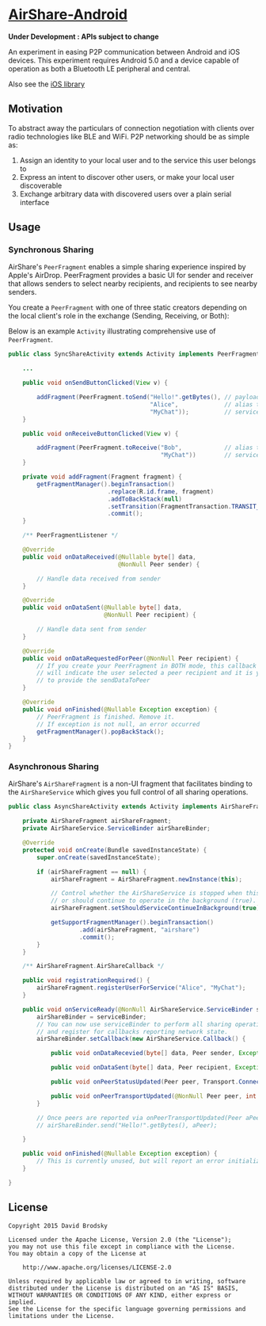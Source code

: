 # [AirShare-Android](https://github.com/OnlyInAmerica/AirShare-Android)

**Under Development : APIs subject to change**

An experiment in easing P2P communication between Android and iOS devices. This experiment requires Android 5.0 and a device capable of operation as both a Bluetooth LE peripheral and central.

Also see the [iOS library](https://github.com/chrisballinger/AirShare)

## Motivation

To abstract away the particulars of connection negotiation with clients over radio technologies like BLE and WiFi.
P2P networking should be as simple as:

1. Assign an identity to your local user and to the service this user belongs to
1. Express an intent to discover other users, or make your local user discoverable
1. Exchange arbitrary data with discovered users over a plain serial interface

## Usage

### Synchronous Sharing

AirShare's `PeerFragment` enables a simple sharing experience inspired by Apple's AirDrop. PeerFragment provides a basic UI for sender and receiver that allows senders to select nearby recipients, and recipients to see nearby senders.

You create a `PeerFragment` with one of three static creators depending on the local client's role in the exchange (Sending, Receiving, or Both):

Below is an example `Activity` illustrating comprehensive use of `PeerFragment`.

```java
public class SyncShareActivity extends Activity implements PeerFragment.PeerFragmentListener {

    ...

    public void onSendButtonClicked(View v) {

        addFragment(PeerFragment.toSend("Hello!".getBytes(), // payload to send
                                        "Alice",             // alias to advertise to other peers
                                        "MyChat"));          // service name
    }

    public void onReceiveButtonClicked(View v) {

        addFragment(PeerFragment.toReceive("Bob",            // alias to advertise to other peers
                                           "MyChat"))        // service name
    }

    private void addFragment(Fragment fragment) {
        getFragmentManager().beginTransaction()
                            .replace(R.id.frame, fragment)
                            .addToBackStack(null)                                       // Allow user to remove fragment via Back navigation. Recommended if Fragment occupies entire screen
                            .setTransition(FragmentTransaction.TRANSIT_FRAGMENT_OPEN)   // Add a simple transition
                            .commit();
    }

    /** PeerFragmentListener */

    @Override
    public void onDataReceived(@Nullable byte[] data,
                               @NonNull Peer sender) {

        // Handle data received from sender
    }

    @Override
    public void onDataSent(@Nullable byte[] data,
                           @NonNull Peer recipient) {

        // Handle data sent from sender
    }

    @Override
    public void onDataRequestedForPeer(@NonNull Peer recipient) {
        // If you create your PeerFragment in BOTH mode, this callback
        // will indicate the user selected a peer recipient and it is your duty
        // to provide the sendDataToPeer
    }

    @Override
    public void onFinished(@Nullable Exception exception) {
        // PeerFragment is finished. Remove it.
        // If exception is not null, an error occurred
        getFragmentManager().popBackStack();
    }
}
```

### Asynchronous Sharing

AirShare's `AirShareFragment` is a non-UI fragment that facilitates binding to the `AirShareService` which gives you full control of all sharing operations.

```java
public class AsyncShareActivity extends Activity implements AirShareFragment.AirShareCallback {

    private AirShareFragment airShareFragment;
    private AirShareService.ServiceBinder airShareBinder;

    @Override
    protected void onCreate(Bundle savedInstanceState) {
        super.onCreate(savedInstanceState);

        if (airShareFragment == null) {
            airShareFragment = AirShareFragment.newInstance(this);

            // Control whether the AirShareService is stopped when this Activity is stopped (false)
            // or should continue to operate in the background (true). Default is false.
            airShareFragment.setShouldServiceContinueInBackground(true);

            getSupportFragmentManager().beginTransaction()
                    .add(airShareFragment, "airshare")
                    .commit();
        }
    }

    /** AirShareFragment.AirShareCallback */

    public void registrationRequired() {
        airShareFragment.registerUserForService("Alice", "MyChat");
    }

    public void onServiceReady(@NonNull AirShareService.ServiceBinder serviceBinder) {
        airShareBinder = serviceBinder;
        // You can now use serviceBinder to perform all sharing operations
        // and register for callbacks reporting network state.
        airShareBinder.setCallback(new AirShareService.Callback() {

            public void onDataRecevied(byte[] data, Peer sender, Exception exception) {}

            public void onDataSent(byte[] data, Peer recipient, Exception exception) {}

            public void onPeerStatusUpdated(Peer peer, Transport.ConnectionStatus newStatus, boolean peerIsHost) {}

            public void onPeerTransportUpdated(@NonNull Peer peer, int newTransportCode, @Nullable Exception exception) {}
        }

        // Once peers are reported via onPeerTransportUpdated(Peer aPeer ...) you can send them data!
        // airShareBinder.send("Hello!".getBytes(), aPeer);

    }

    public void onFinished(@Nullable Exception exception) {
        // This is currently unused, but will report an error initializing the AirShareService
    }

}
```

## License

    Copyright 2015 David Brodsky

    Licensed under the Apache License, Version 2.0 (the "License");
    you may not use this file except in compliance with the License.
    You may obtain a copy of the License at

        http://www.apache.org/licenses/LICENSE-2.0

    Unless required by applicable law or agreed to in writing, software
    distributed under the License is distributed on an "AS IS" BASIS,
    WITHOUT WARRANTIES OR CONDITIONS OF ANY KIND, either express or implied.
    See the License for the specific language governing permissions and
    limitations under the License.